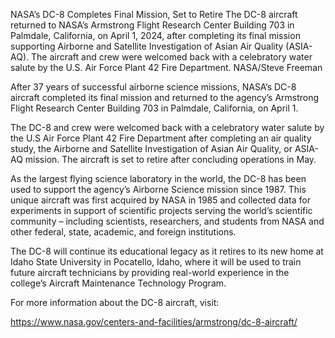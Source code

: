 NASA’s DC-8 Completes Final Mission, Set to Retire 
 The DC-8 aircraft returned to NASA’s Armstrong Flight Research Center Building 703 in Palmdale, California, on April 1, 2024, after completing its final mission supporting Airborne and Satellite Investigation of Asian Air Quality (ASIA-AQ). The aircraft and crew were welcomed back with a celebratory water salute by the U.S. Air Force Plant 42 Fire Department. NASA/Steve Freeman

After 37 years of successful airborne science missions, NASA’s DC-8 aircraft completed its final mission and returned to the agency’s Armstrong Flight Research Center Building 703 in Palmdale, California, on April 1.

The DC-8 and crew were welcomed back with a celebratory water salute by the U.S Air Force Plant 42 Fire Department after completing an air quality study, the Airborne and Satellite Investigation of Asian Air Quality, or ASIA-AQ mission. The aircraft is set to retire after concluding operations in May.

As the largest flying science laboratory in the world, the DC-8 has been used to support the agency’s Airborne Science mission since 1987. This unique aircraft was first acquired by NASA in 1985 and collected data for experiments in support of scientific projects serving the world’s scientific community – including scientists, researchers, and students from NASA and other federal, state, academic, and foreign institutions.

The DC-8 will continue its educational legacy as it retires to its new home at Idaho State University in Pocatello, Idaho, where it will be used to train future aircraft technicians by providing real-world experience in the college’s Aircraft Maintenance Technology Program.

For more information about the DC-8 aircraft, visit:

https://www.nasa.gov/centers-and-facilities/armstrong/dc-8-aircraft/